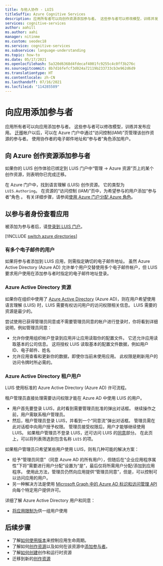 ```yaml
---
title: 与他人协作 - LUIS
titleSuffix: Azure Cognitive Services
description: 应用所有者可以向创作资源添加参与者。 这些参与者可以修改模型，训练并发布应用。
services: cognitive-services
author: aahill
ms.author: aahi
manager: nitinme
ms.custom: seodec18
ms.service: cognitive-services
ms.subservice: language-understanding
ms.topic: how-to
ms.date: 05/17/2021
ms.openlocfilehash: 5a320d6368d4fdecaf4001fc9255c4c0ff3b276c
ms.sourcegitcommit: 8b7d16fefcf3d024a72119b233733cb3e962d6d9
ms.translationtype: HT
ms.contentlocale: zh-CN
ms.lasthandoff: 07/16/2021
ms.locfileid: "114285589"
---
```

# <a name="add-contributors-to-your-app"></a>向应用添加参与者

应用所有者可以向应用添加参与者。 这些参与者可以修改模型，训练并发布应用。 [迁移](luis-migration-authoring.md)帐户以后，可以在 Azure 门户中通过“访问控制(IAM)”页管理该创作资源的参与者。 使用协作者的电子邮件地址和“参与者”角色添加用户。

## <a name="add-contributor-to-azure-authoring-resource"></a>向 Azure 创作资源添加参与者

如果你的 LUIS 创作体验已绑定到 LUIS 门户中“管理 -> Azure 资源”页上的某个创作资源，则表明你已完成迁移。

在 Azure 门户中，找到语言理解 (LUIS) 创作资源。 它的类型为 `LUIS.Authoring`。 在资源的“访问控制 (IAM)”页中，为希望参与的用户添加“参与者”角色 。 有关详细步骤，请参阅[使用 Azure 门户分配 Azure 角色](../../role-based-access-control/role-assignments-portal.md)。

## <a name="view-the-app-as-a-contributor"></a>以参与者身份查看应用

被添加为参与者后，请[登录到 LUIS 门户](sign-in-luis-portal.md)。

[!INCLUDE [switch azure directories](includes/switch-azure-directories.md)]

### <a name="users-with-multiple-emails"></a>有多个电子邮件的用户

如果将参与者添加到 LUIS 应用，则需指定确切的电子邮件地址。 虽然 Azure Active Directory (Azure AD) 允许单个用户交替使用多个电子邮件帐户，但 LUIS 要求用户使用在添加参与者时指定的电子邮件地址登录。

<a name="owner-and-collaborators"></a>

### <a name="azure-active-directory-resources"></a>Azure Active Directory 资源

如果你在组织中使用了 [Azure Active Directory](../../active-directory/index.yml) (Azure AD)，则在用户希望使用语言理解 (LUIS) 时，LUIS 需要有权访问用户的访问权限相关信息。 LUIS 需要的资源是最少的。

尝试使用已获得管理员同意或不需要管理员同意的帐户进行登录时，你将看到详细说明，例如管理员同意：

* 允许你使用组织帐户登录到应用并让应用读取你的配置文件。 它还允许应用读取基本的公司信息。 这将授权 LUIS 读取基本的配置文件数据，例如用户 ID、电子邮件、姓名
* 允许应用查看和更新你的数据，即使你当前未使用应用。 此权限是刷新用户的访问令牌时所必需的。


### <a name="azure-active-directory-tenant-user"></a>Azure Active Directory 租户用户

LUIS 使用标准的 Azure Active Directory (Azure AD) 许可流程。

租户管理员直接处理需要访问权限才能在 Azure AD 中使用 LUIS 的用户。

* 用户首先要登录 LUIS，此时看到需要管理员批准的弹出对话框。 继续操作之前，用户需联系租户管理员。
* 然后，租户管理员登录 LUIS，并看到一个“同意流”弹出对话框。 管理员需在此对话框中向用户授予权限。 管理员接受权限后，用户才能够继续使用 LUIS。 如果租户管理员不登录 LUIS，还可访问 LUIS 的[同意](https://account.activedirectory.windowsazure.com/r#/applications)部分。 在此页上，可以将列表筛选到包含名称 `LUIS` 的项。

如果租户管理员只希望某些用户使用 LUIS，则有几种可能的解决方案：
* 给予“管理员同意”（同意 Azure AD 的所有用户），但随后在“企业应用程序属性”下将“需要进行用户分配”设置为“是”，最后仅将所需用户分配/添加到应用程序。 使用此方法，管理员仍然向应用提供“管理员同意”，但是，可以控制可以访问应用的用户。
* 另一种解决方法是使用 [Microsoft Graph 中的 Azure AD 标识和访问管理 API](/graph/azuread-identity-access-management-concept-overview) 向每个特定用户提供许可。

详细了解 Azure Active Directory 用户和同意：
* [将应用限制为](../../active-directory/develop/howto-restrict-your-app-to-a-set-of-users.md)供一组用户使用

## <a name="next-steps"></a>后续步骤

* 了解[如何使用版本](luis-how-to-manage-versions.md)来控制应用生命周期。
* 了解如何[创作资源](luis-how-to-azure-subscription.md)以及如何在该资源中[添加参与者](luis-how-to-collaborate.md)。
* 了解[如何创建](luis-how-to-azure-subscription.md)创作和运行时资源
* 迁移到新的[创作资源](luis-migration-authoring.md)
